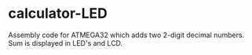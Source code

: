 # calculator-LED
Assembly code for ATMEGA32 which adds two 2-digit decimal  numbers.
Sum is displayed in LED's and LCD.
